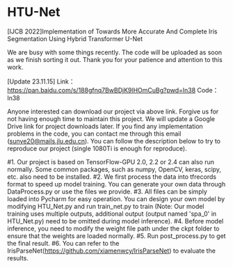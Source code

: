 # HTU-Net
[IJCB 2022]Implementation of Towards More Accurate And Complete Iris Segmentation Using Hybrid Transformer U-Net

We are busy with some things recently. The code will be uploaded as soon as we finish sorting it out. Thank you for your patience and attention to this work.

[Update 23.11.15]
Link：https://pan.baidu.com/s/188gfnq7BwBDjK9lHOmCuBg?pwd=ln38 
Code：ln38

Anyone interested can download our project via above link. Forgive us for not having enough time to maintain this project. We will update a Google Drive link for project downloads later. 
If you find any implementation problems in the code, you can contact me through this email (sunye20@mails.jlu.edu.cn). 
You can follow the description below to try to reproduce our project (single 1080Ti is enough for reproduce). 

#1. Our project is based on TensorFlow-GPU 2.0, 2.2 or 2.4 can also run normally. Some common packages, such as numpy, OpenCV, keras, scipy, etc. also need to be installed.
#2. We first process the data into tfrecords format to speed up model training. You can generate your own data through DataProcess.py or use the files we provide.
#3. All files can be simply loaded into Pycharm for easy operation. You can design your own model by modifying HTU_Net.py and run train_net.py to train (Note: Our model training uses multiple outputs, additional output (output named 'spa_0' in HTU_Net.py) need to be omitted during model inference).
#4. Before model inference, you need to modify the weight file path under the ckpt folder to ensure that the weights are loaded normally.
#5. Run post_process.py to get the final result.
#6. You can refer to the IrisParseNet(https://github.com/xiamenwcy/IrisParseNet) to evaluate the results.
